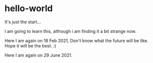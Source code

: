 # hello-world

It's just the start...

I am going to learn this, although i am finding it a bit strange now.

Here I am again on 18 Feb 2021, Don't know what the future will be like. Hope it will be the best. :)

Here I am again on 29 June 2021.
